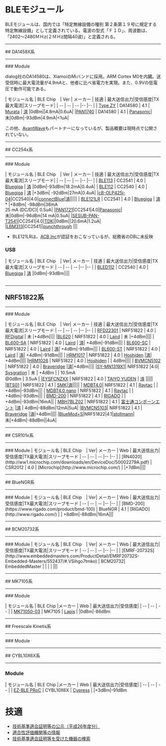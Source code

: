 # BLEモジュール

BLEモジュールは、国内では「特定無線設備の種別	第２条第１９号に規定する特定無線設備」として定義されている。電波の型式「Ｆ１Ｄ」、周波数は、「2402～2480ＭＨz(２ＭＨz間隔40波)」と定義される。
<hr>
## DA1458X系
<hr>
### Module

dialog社のDA14580は、XiamoiのMiバンドに採用。ARM Cortex M0を内臓。送受信時に最大電流量が4.9mAと、他者に比べ省電力を実現。また、0.9Vの低電圧で動作可能である。

| モジュール名 | BLE Chip　| Ver | メーカー | 技適 | 最大送信出力|受信感度|TX最大電流|スリープモード|
| -- | -- | -- |-- |-- |
| [Type ZY](http://www.murata.co.jp/products/microwave/module/bluetoothmodule/schematic/typez.html#tab) | DA14580 | 4.1 | [Murata](http://www.murata.co.jp/) | [済](http://www.tele.soumu.go.jp/giteki/SearchServlet?pageID=jg01_01&PC=001&TC=G&PK=1&FN=387tele&SN=%8F%D8%96%BE&LN=32&R1=*****&R2=*****) |0dBm||4.8mA|0.6uA|
|[PAN1740](http://eu.industrial.panasonic.com/products/wireless-connectivity/bluetooth/bluetooth-smart-low-energy/series/pan1740/CS464/model/ENW89846A1KF) | DA14580 | 4.1 | [Panasonic](http://eu.industrial.panasonic.com/)|未|0dBm|-93dBm|4.9mA|<1uA|


この他、[AvantWave](http://www.avantwave.com/)もパートナーになっているが、製品概要は現時点で公開されていない。
<hr>
## CC254x系
<hr>
### Module

| モジュール名 | BLE Chip　| Ver | メーカー | 技適 | 最大送信出力|受信感度|TX最大電流|スリープモード|
| -- | -- | -- |-- |-- |
| [BLE113](https://www.bluegiga.com/en-US/products/ble113-bluetooth-smart-module/) | CC2541 | 4.0 | [Bluegiga](http://www.bluegiga.com/) | [済](http://www.tele.soumu.go.jp/giteki/SearchServlet?pageID=jg01_01&PC=007&TC=N&PK=1&FN=352ul&SN=%94F%8F%D8&LN=3&R1=*****&R2=*****) |0dBm|-93dBm|18.2mA|0.4uA|
| [BLE112](https://www.bluegiga.com/en-US/products/ble112-bluetooth-smart-module/) | CC2540 | 4.0 | [Bluegiga](http://www.bluegiga.com/) | [済](http://www.tele.soumu.go.jp/giteki/SearchServlet?pageID=jg01_01&PC=209&TC=N&PK=1&FN=022acb&SN=%94%46%8F%D8&LN=2&R1=*****&R2=*****) |+3dBm| -92dBm|27mA|0.4uA|
|[cB-OLP425i-04](http://support.connectblue.com/display/PRODBTSPA/cB-OLP425+cB-OLS425+cB-OLS426+Electrical+Mechanical+Data+Sheet)|CC2540|4.0|[connectBlue](http://www.connectblue.com/home/)|[済](http://www.tele.soumu.go.jp/giteki/SearchServlet?pageID=jg01_01&PC=204&TC=N&PK=1&FN=158test&SN=%94%46%8F%D8&LN=21&R1=*****&R2=*****)|||||
| [BLE121LR](https://www.bluegiga.com/en-US/products/ble121lr-bluetooth-smart-long/) | CC2541 | 4.0 | [Bluegiga](http://www.bluegiga.com/) | [済](https://www.bluegiga.com/en-US/download/?file=eQs1EzP8S9KiSLoED4OyjA&title=BLE121LR%2520Japan%2520Report%2520and%2520Certificate&filename=BLE121LR_Japan.zip)* |+8dBm| -98dBm|36mA<br>25 mA (DC/DC)| 0.5uA|
|[PAN1721](http://na.industrial.panasonic.com/products/wireless-connectivity/bluetooth/bluetooth-smart-low-energy/series/pan1721-series/CS465)|CC2541|4.0|[Panasonic](http://wwww.panasonic.com)| 未|0dBm|-96dBm|14 mA|0.5uA|
|[SESUB-PAN-T2541](http://product.tdk.com/ja/products/sesub/pan/catalog/)|CC2541|4.0|[TDK](http://product.tdk.com/)||0dBm||20.6mA|1.2uA|
|[LBM313](https://punchthrough.com/products/lbm313-module/)|CC2541||[punchthrough](https://punchthrough.com/products/) |||

* BLE121LRは、[ACB,Inc](http://acbcert.com/MIC-Japanese-Radio-Certification-services.asp)が認証をおこなっているが、総務省のDBに未反映

### USB
| モジュール名 | BLE Chip　| Ver| メーカー | 技適 | 最大送信出力|受信感度|TX最大電流|スリープモード
| -- | -- | -- |-- |-- |
| [BLED112](https://www.bluegiga.com/en-US/products/bled112-bluetooth-smart-dongle/) | CC2540 | 4.0 | [Bluegiga](http://www.bluegiga.com/) | [済](http://www.tele.soumu.go.jp/giteki/SearchServlet?pageID=jg01_01&PC=003&TC=N&PK=1&FN=316dspr&SN=%94%46%8F%D8&LN=30&R1=*****&R2=*****) |0dBm|-93dBm||||

## <hr>NRF51822系
<hr>
### Module

| モジュール名 | BLE Chip　| Ver| メーカー | 技適 | 最大送信出力|受信感度|TX最大電流|スリープモード
| -- | -- | -- |-- |-- |
| [RFD22301](http://www.rfdigital.com/product/rfd22301-rfduino-ble-smt/index.html) | NRF51822 | 4.0 | [RFDigital](http://www.rfdigital.com/) | 未 |+4dBm||||
|[BL620](http://www.lairdtech.com/products/bl620) | NRF51822 | 4.0 | [Laird](http://www.lairdtech.com) | 未 |+4dBm||||
| [BL600-SA](http://www.lairdtech.com/products/bl600-series) | NRF51822 | 4.0 | [Laird](http://www.lairdtech.com) | [済](http://www.tele.soumu.go.jp/giteki/SearchServlet?pageID=jg01_01&PC=204&TC=N&PK=1&FN=150test&SN=%94%46%8F%D8&LN=28&R1=*****&R2=*****)| +4dBm|-91dBm|||
| [BL600-SC](http://www.lairdtech.com/products/bl600-series) | NRF51822 | 4.0 | [Laird](http://www.lairdtech.com) | [済](http://www.tele.soumu.go.jp/giteki/SearchServlet?pageID=jg01_01&PC=204&TC=N&PK=1&FN=150test&SN=%94%46%8F%D8&LN=29&R1=*****&R2=*****)| +4dBm|-91dBm|||
| [BL600-ST](http://www.lairdtech.com/products/bl600-series) | NRF51822 | 4.0 | [Laird](http://www.lairdtech.com) | [済](http://www.tele.soumu.go.jp/giteki/SearchServlet?pageID=jg01_01&PC=204&TC=N&PK=1&FN=150test&SN=%94%46%8F%D8&LN=27&R1=*****&R2=*****)| +4dBm|-91dBm|||
| [HRM1017](http://www.hosiden.co.jp/news/product/hrm1017.html) | NRF51822 | 4.0 | [Hoshiden](http://www.hosiden.co.jp/) |[済](http://www.tele.soumu.go.jp/giteki/SearchServlet?pageID=jg01_01&PC=007&TC=N&PK=1&FN=349ul&SN=%94%46%8F%D8&LN=16&R1=*****&R2=*****)| +4dBm||||
|[HRM1026](http://www.hosiden.co.jp/news/product/hrm1026.html) | NRF51822 | 4.0 | [Hoshiden](http://www.fcl.fujitsu.com/) | | 4dBm||||
| [BVMCN5102](http://www.braveridge.com/Specification%20Documents/BVMCN5102-BK%20Spec%20sheet%20Ver101.pdf) | NRF51822 | 4.0 | [Braveridge](http://www.braveridge.com/)  |[済](http://www.tele.soumu.go.jp/giteki/SearchServlet?pageID=jg01_01&PC=007&TC=N&PK=1&FN=370ul&SN=%94%46%8F%D8&LN=3&R1=*****&R2=*****)|+4dBm||||
|[SY-MN1319X1](http://www.sysgration.com/webe/html/products/index2.aspx?num=236)| NRF51822 |4.0| [Sysgration](http://www.sysgration.com/) | 未 | +4dBm |  | 10.5mA<br>@0dBm | 3.5uA |
|[EYSFCNZXX](https://www.yuden.co.jp/jp/solutions/ble/product/) | NRF51822 | 4.0 | [TAIYO YUDEN](https://www.yuden.co.jp) | [済](http://www.tele.soumu.go.jp/giteki/SearchServlet?pageID=jg01_01&PC=001&TC=N&PK=1&FN=358tele&SN=%94%46%8F%D8&LN=91&R1=*****&R2=*****) |||||
|[BTS01](http://www.smk.co.jp/products/series_outline/Bluetooth_Module/?sid=13288&seni=&youto=&karamu=hinban&sort=asc&no=10&tp=) | NRF51822 | 4.1 | [SMK](http://www.smk.co.jp/)|[済](http://www.tele.soumu.go.jp/giteki/SearchServlet?pageID=jg01_01&PC=007&TC=N&PK=1&FN=365ul&SN=%94%46%8F%D8&LN=9&R1=*****&R2=*****)|||||
| [MDBT4.0](http://www.raytac.com/products.php)| NRF51822 | 4.1 | [Raytac](http://www.raytac.com/) | | +4dBm|-93dBm|||
| [MDBT4.0 nano](http://www.raytac.com/products.php) | NRF51822 | 4.1 | [Raytac](http://www.raytac.com/) | | +4dBm|-93dBm|||
| [BMD-200](https://www.rigado.com/product/bmd-200) | NRF51822 | 4.1 | [RIGADO](http://www.rigado.com/) | | +4dBm|-93dBm|16mA||
| [MBH7BLZ02](http://www.fcl.fujitsu.com/downloads/services/wireless-modules/mbh7blz01.pdf) | NRF51822 | 4.1 | [富士通コンポーンエント](http://www.fcl.fujitsu.com/) |[済](http://www.tele.soumu.go.jp/giteki/SearchServlet?pageID=jg01_01&PC=007&TC=N&PK=1&FN=363ul&SN=%94F%8F%D8&LN=7&R1=*****&R2=*****) | 4dBm|-88dBm|12mA|5uA|
|[BVMCN5103](http://www.braveridge.com/Specification%20Documents/BVMCN5103-BK%20Spec%20sheet%20Ver1.0J.pdf)| NRF51822 | 4.1 | [Braveridge](http://www.braveridge.com/) |[済](http://www.tele.soumu.go.jp/giteki/SearchServlet?pageID=jg01_01&PC=007&TC=N&PK=1&FN=370ul&SN=%94%46%8F%D8&LN=3&R1=*****&R2=*****)|+4dBm||||
|[BlueMod+S](http://www.stollmann.de/en/modules/bluetooth-modules-21-and-40/bluemod-s.html)|NRF51822|4.1|[stollmann](http://www.stollmann.de/en/modules/bluetooth-modules-21-and-40/bluemod-s.html)|未|+4dBm|-88dBm||4uA|
<hr>
## CSR101x系
<hr>
### Module
| モジュール名 | BLE Chip　| Ver| メーカー | Web | 最大送信出力|受信感度|TX最大電流|スリープモード
| -- | -- | -- |-- |-- |
| [RN4020](http://ww1.microchip.com/downloads/en/DeviceDoc/50002279A.pdf) | CSR2012 | 4.0 | [Microchip](http://www.microchip.com/) |  |+7dBm||||
<hr>
## BlueNGR系
<hr>
### Module
| モジュール名 | BLE Chip　| Ver| メーカー | Web | 最大送信出力|受信感度|TX最大電流|スリープモード
| -- | -- | -- |-- |-- |
| [BMD-200](https://www.rigado.com/product/bmd-100) | BlueNGR | 4.1 | [RIGADO](http://www.rigado.com/) | | +8dBm|-88dBm|16mA|||
<hr>
## BCM20732系
<hr>
### Module
| モジュール名 | BLE Chip　| Ver| メーカー | Web | 最大送信出力|受信感度|TX最大電流|スリープモード
| -- | -- | -- |-- |-- |
| [EMRF-20732S](http://www.embeddedmasters.com/ProductDetail/EMRF20732S-Embedded-Masters/552437/#.VSihgo7tmko) | BCM20732| EmbeddedMaster |  |  | | |||


<hr>
## MK7105系
<hr>
### Module

| モジュール名 | BLE Chip |メーカー | Web | 最大送信出力|受信感度|
| -- | -- | -- |
| [MK71050-03](http://www.lapis-semi.com/jp/semicon/telecom/landing/mk71050-03.html) | MK7105 | [Lapis](http://www.lapis-semi.com/) |  |0dBm|-86dBm

<hr>
## Freescale Kinetis系
<hr>
### Module

<hr>
## CYBL10X6X系
<hr>

### Module

| モジュール名 | BLE Chip |メーカー | Web | 最大送信出力|受信感度|
| -- | -- | -- |
| [EZ-BLE PRoC](http://japan.cypress.com/products/ez-ble-proc-module-bluetooth-smart) | CYBL10X6X | [Cypress](http://japan.cypress.com/) |  |+3dBm|-91dBm



# 技適

* [技術基準適合証明等の公示（平成26年度分）](http://www.tele.soumu.go.jp/j/ref/material/tech/index.htm)
* [適合性評価機関等の情報](http://www.tele.soumu.go.jp/j/sys/equ/mra/ninsyoukikan/index.htm#ninteihyouka)
* [技術基準適合証明等を受けた機器の検索](http://www.tele.soumu.go.jp/giteki/SearchServlet?pageID=jk01)


